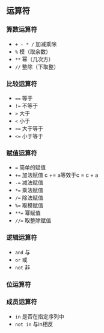 ## 运算符

### 算数运算符

* ``` + - * / ``` 加减乘除
* ``` % ``` 模（取余数）
* ``` ** ``` 幂（几次方）
* ``` // ``` 整除（下取整）

### 比较运算符

* ``` == ``` 等于
* ``` != ``` 不等于
* ``` > ``` 大于
* ``` < ``` 小于
* ``` >= ``` 大于等于
* ``` <= ``` 小于等于

### 赋值运算符

* ``` = ```	简单的赋值
* ``` += ``` 加法赋值 c += a等效于c = c + a
* ``` -= ``` 减法赋值
* ``` *= ``` 乘法赋值
* ``` /= ``` 除法赋值
* ``` %= ``` 取模赋值
* ``` **= ``` 幂赋值
* ``` //= ``` 取整除赋值

### 逻辑运算符

* ``` and ``` 与
* ``` or ``` 或
* ``` not ``` 非

### 位运算符

### 成员运算符

* ``` in ``` 是否在指定序列中
* ``` not in ``` 与in相反